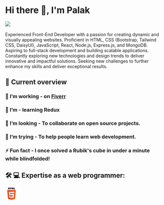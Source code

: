 # Hi there 👋, I'm Palak
![](https://drive.google.com/uc?export=view&id=1KRS0ij7Kkv-t3B7Vbf4nuOv7BA6U5sZy)

Experienced Front-End Developer with a passion for creating dynamic and visually appealing websites. Proficient in HTML, CSS (Bootstrap, Tailwind CSS, DaisyUI), JavaScript, React, Node.js, Express.js, and MongoDB. Aspiring to full-stack development and building scalable applications. Constantly exploring new technologies and design trends to deliver innovative and impactful solutions. Seeking new challenges to further enhance my skills and deliver exceptional results.

## 👀 Current overview

### 🔭 I’m working - on [Fiverr](https://www.fiverr.com/palak_wpseo)
### 🌱 I’m - learning Redux 
### 👯 I’m looking - To collaborate on open source projects.
### 🤔 I’m trying - To help people learn web development.
### ⚡ Fun fact - I once solved a Rubik's cube in under a minute while blindfolded!

## 🛠 💻 Expertise as a web programmer:

<a href="https://www.w3.org/html/" target="_blank" rel="noreferrer"> <img src="https://raw.githubusercontent.com/devicons/devicon/master/icons/html5/html5-original-wordmark.svg" alt="html5" width="40" height="40"/> </a>
